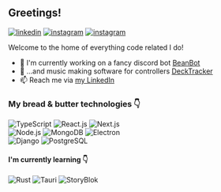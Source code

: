 ## Greetings!
[<img alt="linkedin" src="https://img.shields.io/static/v1?style=flat&logo=linkedin&label=&message=LinkedIn&color=blue"/>](https://www.linkedin.com/in/fabian-johansson-36817a16a/)
[<img alt="instagram" src="https://img.shields.io/static/v1?style=flat&logo=instagram&label=&message=Instagram&color=pink"/>](https://www.instagram.com/fabulo19/)
[<img alt="instagram" src="https://img.shields.io/static/v1?style=flat&logo=dpd&logoColor=d4e1dc&label=&message=faboosh.dev&color=248a67"/>](https://faboosh.dev)

Welcome to the home of everything code related I do!

- 🤖 I'm currently working on a fancy discord bot [BeanBot](https://github.com/faboosh/beanbot)
- 🎵 ...and music making software for controllers [DeckTracker](https://github.com/faboosh/beanbot)
- 📫 Reach me via [my LinkedIn](https://www.linkedin.com/in/fabian-johansson-36817a16a/)

### My bread & butter technologies 👇
<img alt="TypeScript" src="https://img.shields.io/static/v1?style=flat&logo=typescript&label=&message=TypeScript&logoColor=white&color=blue"/> 
<img alt="React.js" src="https://img.shields.io/static/v1?style=flat&logo=react&label=&message=React.js&color=grey"/>  
<img alt="Next.js" src="https://img.shields.io/static/v1?style=flat&logo=next.js&label=&message=Next.js&color=black"/> 
<br/>
<img alt="Node.js" src="https://img.shields.io/static/v1?style=flat&logo=node.js&label=&message=Node.js&color=333"/> 
<img alt="MongoDB" src="https://img.shields.io/static/v1?style=flat&logo=mongodb&label=&message=MongoDB&color=006600"/> 
<img alt="Electron" src="https://img.shields.io/static/v1?style=flat&logo=electron&label=&message=Electron&color=333"/> 
<br/>
<img alt="Django" src="https://img.shields.io/static/v1?style=flat&logo=django&label=&message=Django&color=113311"/>
<img alt="PostgreSQL" src="https://img.shields.io/static/v1?style=flat&logo=postgresql&label=&message=PostgreSQL&logoColor=white&color=purple"/> 


#### I'm currently learning 👇 
<img alt="Rust" src="https://img.shields.io/static/v1?style=flat&logo=rust&label=&message=Rust&color=602d26"/>
<img alt="Tauri" src="https://img.shields.io/static/v1?style=flat&logo=tauri&label=&message=Tauri&color=151619"/> 
<img alt="StoryBlok" src="https://img.shields.io/static/v1?style=flat&logo=opengl&label=&message=OpenGL&color=000022"/>

